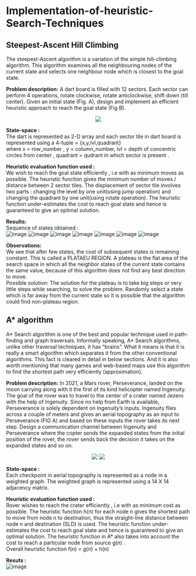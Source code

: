 # Implementation-of-heuristic-Search-Techniques

## Steepest-Ascent Hill Climbing
The steepest-Ascent algorithm is a variation of the simple hill-climbing algorithm. This algorithm examines all the neighbouring nodes of the current state and selects one neighbour node which is closest to the goal state.

**Problem description:** 
A dart board is filled with 12 sectors. Each sector can perform 4 operations, rotate clockwise, rotate
anticlockwise, shift down (till center). Given an initial state (Fig. A), design and implement an efficient
heuristic approach to reach the goal state (Fig B).
<p align="center">
  <img src="https://user-images.githubusercontent.com/66625110/158943403-48ed91cd-abbd-45f6-a05e-cc87160a81f8.png">
</p>

**State-space :** </br>
The dart is represented as 2-D array and each sector tile in dart board is represented using a 4-tuple = {x,y,lvl,quadrant} </br>
where x = row_number , y = column_number, lvl = depth of concentric circles from center , quadrant = qudrant in which sector is present .

**Heuristic evaluation function used :** </br>
We wish to reach the goal state efficiently , i.e with as minimum moves as possible. The heuristic function gives the minimum number of moves / distance between 2 sector tiles. The displacement of sector tile involves two parts : changing the level by one unit(using jump operation) and changing the quadrant by one unit(using rotate operation). The heuristic function under-estimates the cost to reach goal state and hence is guaranteed to give an optimal solution.

**Results:** </br>
Sequence of states obtained : </br>
![image](https://user-images.githubusercontent.com/66625110/158945026-5086f404-f2c8-43a5-b6de-66925b50d2b9.png)   ![image](https://user-images.githubusercontent.com/66625110/158945070-a215c4f5-3f70-4f3f-a62d-9314b624dcc5.png) ![image](https://user-images.githubusercontent.com/66625110/158945180-b65c2611-7462-410d-9e94-66cb795f347b.png) ![image](https://user-images.githubusercontent.com/66625110/158945286-7ce4466b-7846-4d38-9f40-903e4fbe1464.png)
![image](https://user-images.githubusercontent.com/66625110/158945336-4cebbf23-307e-4360-be9d-2e2c41d6b868.png)
![image](https://user-images.githubusercontent.com/66625110/158945352-8ec24531-7e02-4dee-a53e-ac5e45984d67.png)
![image](https://user-images.githubusercontent.com/66625110/158945353-ca625b5a-8fc9-45fa-a28c-012a6f28c29a.png)

**Observations:**</br>
We see that after few states, the cost of subsequent states is remaining constant. This is called a PLATAEU REGION. A plateau is the flat area of the search space in which all the neighbor states of the current state contains the same value, because of this algorithm does not find any best direction to move. </br>
Possible solution: The solution for the plateau is to take big steps or very little steps while searching, to solve the problem. Randomly select a state which is far away from the current state so it is possible that the algorithm could find non-plateau region.


## A* algorithm

A* Search algorithm is one of the best and popular technique used in path-finding and graph traversals. Informally speaking, A* Search algorithms, unlike other traversal techniques, it has “brains”. What it means is that it is really a smart algorithm which separates it from the other conventional algorithms. This fact is cleared in detail in below sections. 
And it is also worth mentioning that many games and web-based maps use this algorithm to find the shortest path very efficiently (approximation). 

**Problem description:** 
In 2021, a Mars rover, Perseverance, landed on the moon carrying along with it the first of its kind
helicopter named Ingenuity. The goal of the rover was to travel to the center of a crater named Jezero
with the help of Ingenuity. Since no help from Earth is available, Perseverance is solely dependent on
Ingenuity’s inputs. Ingenuity flies across a couple of meters and gives an aerial topography as an input to
Perseverance (FIG A) and based on these inputs the rover takes its next step. Design a communication
channel between Ingenuity and Perseverance where the copter sends the expanded states from the
initial position of the rover, the rover sends back the decision it takes on the expanded states and so on.
<p align="center">
  <img src="https://user-images.githubusercontent.com/66625110/158946135-9cfd3654-d613-4d24-b805-0b33442c10dd.png">
  <img src="https://user-images.githubusercontent.com/66625110/159467947-448dddbc-80ed-40e0-bb86-e10e0a620f1e.png">

</p>

**State-space :** </br>
Each checkpoint in aerial topography is represented as a node in a weighted graph. The weighted graph is represented using a 14 X 14 adjacency matrix.

**Heuristic evaluation function used :** </br>
Rover wishes to reach the crater efficiently , i.e with as minimum cost as possible. The heuristic function h(n) for each node n gives the shortest path to move from node n to destination, thus the straight-line distance between node n and destination (SLD) is used. The heuristic function under-estimates the cost to reach goal state and hence is guaranteed to give an optimal solution. The heuristic function in A* also takes into account the cost to reach a particular node from source g(n) . </br>
       Overall heuristic function f(n) = g(n) + h(n)

**Resuts :** </br>
![image](https://user-images.githubusercontent.com/66625110/158946855-b9580680-a37b-4350-9af5-47ebe06292a1.png)

